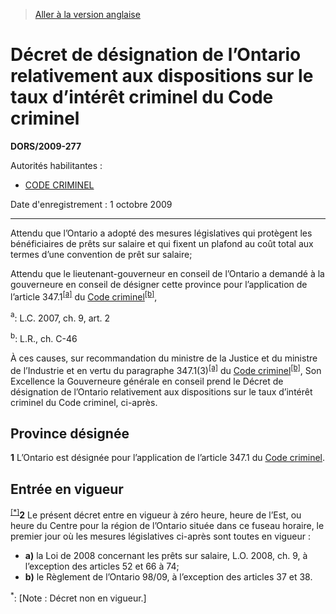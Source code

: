 > [Aller à la version anglaise](/en/Regulations/Statutory%20Orders%20and%20Regulations/2009/277.md)

# Décret de désignation de l’Ontario relativement aux dispositions sur le taux d’intérêt criminel du Code criminel

**DORS/2009-277**

Autorités habilitantes : 
- [CODE CRIMINEL](/fr/Lois/Lois%20révisées%20du%20Canada/C/C-46.md)

Date d'enregistrement : 1 octobre 2009

----------

Attendu que l’Ontario a adopté des mesures législatives qui protègent les bénéficiaires de prêts sur salaire et qui fixent un plafond au coût total aux termes d’une convention de prêt sur salaire;

Attendu que le lieutenant-gouverneur en conseil de l’Ontario a demandé à la gouverneure en conseil de désigner cette province pour l’application de l’article 347.1<sup><a href='#nbp_4000_hq_6973'>[a]</a></sup> du [Code criminel](/fr/Lois/Lois%20révisées%20du%20Canada/C/C-46.md)<sup><a href='#nbp_4000_hq_6974'>[b]</a></sup>,

<a name='nbp_4000_hq_6973'><sup>a</sup></a>: L.C. 2007, ch. 9, art. 2<br />

<a name='nbp_4000_hq_6974'><sup>b</sup></a>: L.R., ch. C-46<br />

À ces causes, sur recommandation du ministre de la Justice et du ministre de l’Industrie et en vertu du paragraphe 347.1(3)<sup><a href='#nbp_4000_hq_6973'>[a]</a></sup> du [Code criminel](/fr/Lois/Lois%20révisées%20du%20Canada/C/C-46.md)<sup><a href='#nbp_4000_hq_6974'>[b]</a></sup>, Son Excellence la Gouverneure générale en conseil prend le Décret de désignation de l’Ontario relativement aux dispositions sur le taux d’intérêt criminel du Code criminel, ci-après.




## Province désignée


**1** L’Ontario est désignée pour l’application de l’article 347.1 du [Code criminel](/fr/Lois/Lois%20révisées%20du%20Canada/C/C-46.md).




## Entrée en vigueur


<sup><a href='#fn_IndE92B_hq_8061'>[*]</a></sup>**2** Le présent décret entre en vigueur à zéro heure, heure de l’Est, ou heure du Centre pour la région de l’Ontario située dans ce fuseau horaire, le premier jour où les mesures législatives ci-après sont toutes en vigueur :
- **a)** la Loi de 2008 concernant les prêts sur salaire, L.O. 2008, ch. 9, à l’exception des articles 52 et 66 à 74;
- **b)** le Règlement de l’Ontario 98/09, à l’exception des articles 37 et 38.

<a name='fn_IndE92B_hq_8061'><sup>*</sup></a>: [Note : Décret non en vigueur.]<br />


